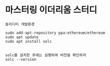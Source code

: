 # 마스터링 이더리움 스터디 
  





````
솔리디티 개발환경

sudo add-apt-repository ppa:ethereum/ethereum
sudo apt update
sudo apt install solc


solc를 설치한 후에는 실행하여 버전을 확인하자
solc --version
````